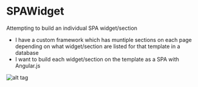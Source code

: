 # SPAWidget
Attempting to build an individual SPA widget/section
- I have a custom framework which has muntiple sections on each page depending on what widget/section are listed for that template in a database
- I want to build each widget/section on the template as a SPA with Angular.js


![alt tag](https://dl.dropboxusercontent.com/s/29od4epamll79l5/Copy%20of%20Untitled%20Diagram.png)
